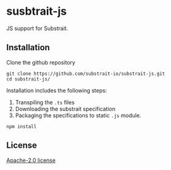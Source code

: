 
# susbtrait-js
JS support for Substrait.

## Installation

Clone the github repository

```
git clone https://github.com/substrait-io/substrait-js.git
cd substrait-js/
```

Installation includes the following steps:
 1. Transpiling the `.ts` files
 2. Downloading the substrait specification
 3. Packaging the specifications to static `.js` module.

```
npm install
```
    
## License

[Apache-2.0 license](https://github.com/sanjibansg/substrait-fiddle-backend/blob/main/LICENSE)

